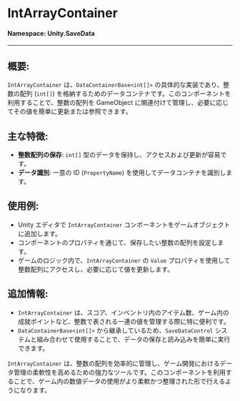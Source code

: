 ﻿# IntArrayContainer

#### **Namespace**: Unity.SaveData
---

## 概要:
`IntArrayContainer` は、`DataContainerBase<int[]>` の具体的な実装であり、整数の配列 (`int[]`) を格納するためのデータコンテナです。このコンポーネントを利用することで、整数の配列を GameObject に関連付けて管理し、必要に応じてその値を簡単に更新または参照できます。

## 主な特徴:
- **整数配列の保存**: `int[]` 型のデータを保持し、アクセスおよび更新が容易です。
- **データ識別**: 一意の ID (`PropertyName`) を使用してデータコンテナを識別します。

## 使用例:
- Unity エディタで `IntArrayContainer` コンポーネントをゲームオブジェクトに追加します。
- コンポーネントのプロパティを通じて、保存したい整数の配列を設定します。
- ゲームのロジック内で、`IntArrayContainer` の `Value` プロパティを使用して整数配列にアクセスし、必要に応じて値を更新します。

## 追加情報:
- `IntArrayContainer` は、スコア、インベントリ内のアイテム数、ゲーム内の成就ポイントなど、整数で表される一連の値を管理する際に特に便利です。
- `DataContainerBase<int[]>` から継承しているため、`SaveDataControl` システムと組み合わせて使用することで、データの保存と読み込みを簡単に実行できます。

`IntArrayContainer` は、整数の配列を効率的に管理し、ゲーム開発におけるデータ管理の柔軟性を高めるための強力なツールです。このコンポーネントを利用することで、ゲーム内の数値データの使用がより柔軟かつ整理された形で行えるようになります。
